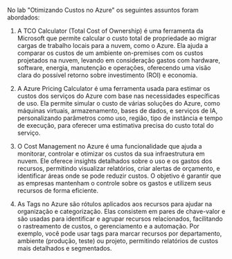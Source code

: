 No lab "Otimizando Custos no Azure" os seguintes assuntos foram abordados:

1. A TCO Calculator (Total Cost of Ownership) é uma ferramenta da Microsoft que permite calcular o custo total de propriedade ao migrar cargas de trabalho locais para a nuvem, como o Azure. Ela ajuda a comparar os custos de um ambiente on-premises com os custos projetados na nuvem, levando em consideração gastos com hardware, software, energia, manutenção e operações, oferecendo uma visão clara do possível retorno sobre investimento (ROI) e economia.
   
2. A Azure Pricing Calculator é uma ferramenta usada para estimar os custos dos serviços do Azure com base nas necessidades específicas de uso. Ela permite simular o custo de várias soluções do Azure, como máquinas virtuais, armazenamento, bases de dados, e serviços de IA, personalizando parâmetros como uso, região, tipo de instância e tempo de execução, para oferecer uma estimativa precisa do custo total do serviço.
   
3. O Cost Management no Azure é uma funcionalidade que ajuda a monitorar, controlar e otimizar os custos da sua infraestrutura em nuvem. Ele oferece insights detalhados sobre o uso e os gastos dos recursos, permitindo visualizar relatórios, criar alertas de orçamento, e identificar áreas onde se pode reduzir custos. O objetivo é garantir que as empresas mantenham o controle sobre os gastos e utilizem seus recursos de forma eficiente.
   
4. As Tags no Azure são rótulos aplicados aos recursos para ajudar na organização e categorização. Elas consistem em pares de chave-valor e são usadas para identificar e agrupar recursos relacionados, facilitando o rastreamento de custos, o gerenciamento e a automação. Por exemplo, você pode usar tags para marcar recursos por departamento, ambiente (produção, teste) ou projeto, permitindo relatórios de custos mais detalhados e segmentados.
